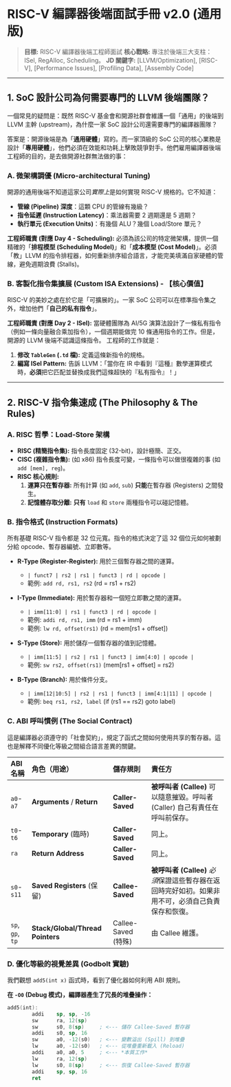 # RISC-V 編譯器後端面試手冊 v2.0 (通用版)

> **目標:** RISC-V 編譯器後端工程師面試
> **核心戰略:** 專注於後端三大支柱：ISel, RegAlloc, Scheduling。
> **JD 關鍵字:** [LLVM/Optimization], [RISC-V], [Performance Issues], [Profiling Data], [Assembly Code]

---

## 1. SoC 設計公司為何需要專門的 LLVM 後端團隊？

一個常見的疑問是：既然 RISC-V 基金會和開源社群會維護一個「通用」的後端到 LLVM 主幹 (upstream)，為什麼一家 SoC 設計公司還需要專門的編譯器團隊？

答案是：開源後端是為「**通用硬體**」寫的。而一家頂級的 SoC 公司的核心業務是設計「**專用硬體**」，他們必須在效能和功耗上擊敗競爭對手。他們雇用編譯器後端工程師的目的，是去做開源社群無法做的事：

### A. 微架構調優 (Micro-architectural Tuning)

開源的通用後端不知道這家公司*實際上*是如何實現 RISC-V 規格的。它不知道：
* **管線 (Pipeline) 深度**：這顆 CPU 的管線有幾級？
* **指令延遲 (Instruction Latency)**：乘法器需要 2 週期還是 5 週期？
* **執行單元 (Execution Units)**：有幾個 ALU？幾個 Load/Store 單元？

**工程師職責 (對應 Day 4 - Scheduling):**
必須為該公司的特定微架構，提供一個精確的「**排程模型 (Scheduling Model)**」和「**成本模型 (Cost Model)**」。必須「教」LLVM 的指令排程器，如何重新排序組合語言，才能完美填滿自家硬體的管線，避免週期浪費 (Stalls)。

### B. 客製化指令集擴展 (Custom ISA Extensions) - 【核心價值】

RISC-V 的美妙之處在於它是「可擴展的」。一家 SoC 公司可以在標準指令集之外，增加他們「**自己的私有指令**」。

**工程師職責 (對應 Day 2 - ISel):**
當硬體團隊為 AI/5G 演算法設計了一條私有指令（例如一條向量融合乘加指令），一個週期能做完 10 條通用指令的工作。但是，開源的 LLVM 後端不認識這條指令。
工程師的工作就是：
1.  **修改 `TableGen` (`.td` 檔):** 定義這條新指令的規格。
2.  **編寫 ISel Pattern:** 告訴 LLVM：「當你在 IR 中看到『這種』數學運算模式時，**必須**把它匹配並替換成我們這條超快的『私有指令』！」

---

## 2. RISC-V 指令集速成 (The Philosophy & The Rules)

### A. RISC 哲學：Load-Store 架構

* **RISC (精簡指令集):** 指令長度固定 (32-bit)，設計極簡、正交。
* **CISC (複雜指令集):** (如 x86) 指令長度可變，一條指令可以做很複雜的事 (如 `add [mem], reg`)。
* **RISC 核心規則:**
    1.  **運算只在暫存器:** 所有計算 (如 `add`, `sub`) **只能**在暫存器 (Registers) 之間發生。
    2.  **記憶體存取分離:** **只有** `load` 和 `store` 兩種指令可以碰記憶體。

### B. 指令格式 (Instruction Formats)

所有基礎 RISC-V 指令都是 32 位元寬。指令的格式決定了這 32 個位元如何被劃分給 opcode、暫存器編號、立即數等。

* **R-Type (Register-Register):** 用於三個暫存器之間的運算。
    * `| funct7 | rs2 | rs1 | funct3 | rd | opcode |`
    * 範例: `add rd, rs1, rs2` (rd = rs1 + rs2)

* **I-Type (Immediate):** 用於暫存器和一個短立即數之間的運算。
    * `| imm[11:0] | rs1 | funct3 | rd | opcode |`
    * 範例: `addi rd, rs1, imm` (rd = rs1 + imm)
    * 範例: `lw rd, offset(rs1)` (rd = mem[rs1 + offset])

* **S-Type (Store):** 用於儲存一個暫存器的值到記憶體。
    * `| imm[11:5] | rs2 | rs1 | funct3 | imm[4:0] | opcode |`
    * 範例: `sw rs2, offset(rs1)` (mem[rs1 + offset] = rs2)

* **B-Type (Branch):** 用於條件分支。
    * `| imm[12|10:5] | rs2 | rs1 | funct3 | imm[4:1|11] | opcode |`
    * 範例: `beq rs1, rs2, label` (if (rs1 == rs2) goto label)

### C. ABI 呼叫慣例 (The Social Contract)

這是編譯器必須遵守的「社會契約」，規定了函式之間如何使用共享的暫存器。這也是解釋不同優化等級之間組合語言差異的關鍵。

| ABI 名稱         | 角色（用途）                     | 儲存規則            | 責任方                                                                                             |
| :--------------- | :------------------------------- | :------------------ | :------------------------------------------------------------------------------------------------- |
| `a0`-`a7`        | **Arguments** / **Return**       | **Caller-Saved**    | **被呼叫者 (Callee)** 可以隨意摧毀。呼叫者 (Caller) 自己有責任在呼叫前保存。                       |
| `t0`-`t6`        | **Temporary** (臨時)             | **Caller-Saved**    | 同上。                                                                                             |
| `ra`             | **Return Address**               | **Caller-Saved**    | 同上。                                                                                             |
| `s0`-`s11`       | **Saved Registers** (保留)       | **Callee-Saved**    | **被呼叫者 (Callee)** *必須*保證這些暫存器在返回時完好如初。如果非用不可，必須自己負責保存和恢復。 |
| `sp`, `gp`, `tp` | **Stack/Global/Thread Pointers** | Callee-Saved (特殊) | 由 Callee 維護。                                                                                   |

### D. 優化等級的視覺差異 (Godbolt 實驗)

我們觀想 `add5(int x)` 函式時，看到了優化器如何利用 ABI 規則。

**在 `-O0` (Debug 模式)，編譯器產生了冗長的堆疊操作：**

```asm
add5(int):
        addi    sp, sp, -16
        sw      ra, 12(sp)
        sw      s0, 8(sp)     ; <--- 儲存 Callee-Saved 暫存器
        addi    s0, sp, 16
        sw      a0, -12(s0)   ; <--- 變數溢出 (Spill) 到堆疊
        lw      a0, -12(s0)   ; <--- 從堆疊重新載入 (Reload)
        addi    a0, a0, 5     ; <--- *本質工作*
        lw      ra, 12(sp)
        lw      s0, 8(sp)     ; <--- 恢復 Callee-Saved 暫存器
        addi    sp, sp, 16
        ret
```